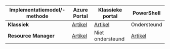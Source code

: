 | **Implementatiemodel/-methode** | **Azure Portal** | **Klassieke portal** | **PowerShell** |
| --- | --- | --- | --- |
| **Klassiek** |[Artikel](../articles/vpn-gateway/vpn-gateway-howto-point-to-site-classic-azure-portal.md) |[Artikel](../articles/vpn-gateway/vpn-gateway-point-to-site-create.md) |Ondersteund |
| **Resource Manager** |[Artikel](../articles/vpn-gateway/vpn-gateway-howto-point-to-site-resource-manager-portal.md) |Niet ondersteund |[Artikel](../articles/vpn-gateway/vpn-gateway-howto-point-to-site-rm-ps.md) |



<!--HONumber=Nov16_HO2-->


